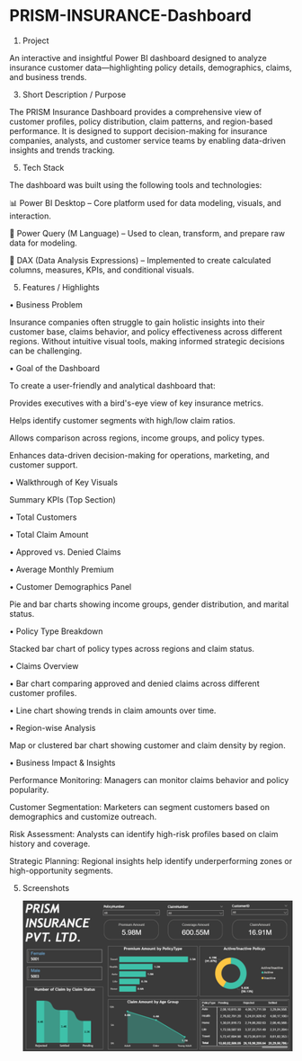 # PRISM-INSURANCE-Dashboard

1. Project

An interactive and insightful Power BI dashboard designed to analyze insurance customer data—highlighting policy details, demographics, claims, and business trends.

3. Short Description / Purpose

The PRISM Insurance Dashboard provides a comprehensive view of customer profiles, policy distribution, claim patterns, and region-based performance. It is designed to support decision-making for insurance companies, analysts, and customer service teams by enabling data-driven insights and trends tracking.

5. Tech Stack

The dashboard was built using the following tools and technologies:

📊 Power BI Desktop – Core platform used for data modeling, visuals, and interaction.

🔄 Power Query (M Language) – Used to clean, transform, and prepare raw data for modeling.

🧠 DAX (Data Analysis Expressions) – Implemented to create calculated columns, measures, KPIs, and conditional visuals.

5. Features / Highlights

• Business Problem

Insurance companies often struggle to gain holistic insights into their customer base, claims behavior, and policy effectiveness across different regions. Without intuitive visual tools, making informed strategic decisions can be challenging.

• Goal of the Dashboard

To create a user-friendly and analytical dashboard that:

Provides executives with a bird's-eye view of key insurance metrics.

Helps identify customer segments with high/low claim ratios.

Allows comparison across regions, income groups, and policy types.

Enhances data-driven decision-making for operations, marketing, and customer support.

• Walkthrough of Key Visuals

  Summary KPIs (Top Section)

   • Total Customers

   • Total Claim Amount

   • Approved vs. Denied Claims

   • Average Monthly Premium


• Customer Demographics Panel

  Pie and bar charts showing income groups, gender distribution, and marital status.

• Policy Type Breakdown

  Stacked bar chart of policy types across regions and claim status.


• Claims Overview

  • Bar chart comparing approved and denied claims across different customer profiles.

  • Line chart showing trends in claim amounts over time.

• Region-wise Analysis

  Map or clustered bar chart showing customer and claim density by region.

• Business Impact & Insights

 Performance Monitoring: Managers can monitor claims behavior and policy popularity.
 
 Customer Segmentation: Marketers can segment customers based on demographics and customize outreach.

 Risk Assessment: Analysts can identify high-risk profiles based on claim history and coverage.
 
 Strategic Planning: Regional insights help identify underperforming zones or high-opportunity segments.

 5. Screenshots 

    ![Dashboard](https://github.com/Pratikdhage48/PRISM-INSURANCE-Dashboard/blob/main/PRISM_Insurance_Dashboard.png)
